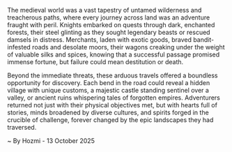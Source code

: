 
The medieval world was a vast tapestry of untamed wilderness and treacherous paths, where every journey across land was an adventure fraught with peril. Knights embarked on quests through dark, enchanted forests, their steel glinting as they sought legendary beasts or rescued damsels in distress. Merchants, laden with exotic goods, braved bandit-infested roads and desolate moors, their wagons creaking under the weight of valuable silks and spices, knowing that a successful passage promised immense fortune, but failure could mean destitution or death.

Beyond the immediate threats, these arduous travels offered a boundless opportunity for discovery. Each bend in the road could reveal a hidden village with unique customs, a majestic castle standing sentinel over a valley, or ancient ruins whispering tales of forgotten empires. Adventurers returned not just with their physical objectives met, but with hearts full of stories, minds broadened by diverse cultures, and spirits forged in the crucible of challenge, forever changed by the epic landscapes they had traversed.

~ By Hozmi - 13 October 2025
